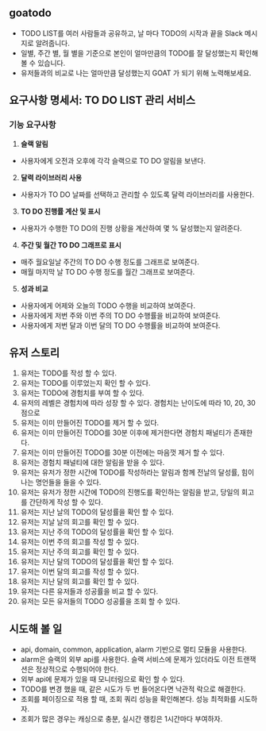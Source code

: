 ## goatodo

- TODO LIST를 여러 사람들과 공유하고, 날 마다 TODO의 시작과 끝을 Slack 메시지로 알려줍니다.
- 일별, 주간 별, 월 별을 기준으로 본인이 얼마만큼의 TODO를 잘 달성했는지 확인해 볼 수 있습니다.
- 유저들과의 비교로 나는 얼마만큼 달성했는지 GOAT 가 되기 위해 노력해보세요.


## 요구사항 명세서: TO DO LIST 관리 서비스
### 기능 요구사항
1. **슬랙 알림**
- 사용자에게 오전과 오후에 각각 슬랙으로 TO DO 알림을 보낸다.
2. **달력 라이브러리 사용**
- 사용자가 TO DO 날짜를 선택하고 관리할 수 있도록 달력 라이브러리를 사용한다.
3. **TO DO 진행률 계산 및 표시**
- 사용자가 수행한 TO DO의 진행 상황을 계산하여 몇 % 달성했는지 알려준다.
4. **주간 및 월간 TO DO 그래프로 표시**
- 매주 월요일날 주간의 TO DO 수행 정도를 그래프로 보여준다.
- 매월 마지막 날 TO DO 수행 정도를 월간 그래프로 보여준다. 
5. **성과 비교**
- 사용자에게 어제와 오늘의 TODO 수행을 비교하여 보여준다.
- 사용자에게 저번 주와 이번 주의 TO DO 수행률을 비교하여 보여준다.
- 사용자에게 저번 달과 이번 달의 TO DO 수행률을 비교하여 보여준다.

## 유저 스토리
1. 유저는 TODO를 작성 할 수 있다.
2. 유저는 TODO를 이루었는지 확인 할 수 있다.
3. 유저는 TODO에 경험치를 부여 할 수 있다.
4. 유저의 레벨은 경험치에 따라 성장 할 수 있다. 경험치는 난이도에 따라 10, 20, 30 점으로 
5. 유저는 이미 만들어진 TODO를 제거 할 수 있다.
6. 유저는 이미 만들어진 TODO를 30분 이후에 제거한다면 경험치 패널티가 존재한다.
7. 유저는 이미 만들어진 TODO를 30분 이전에는 마음껏 제거 할 수 있다.
8. 유저는 경험치 패널티에 대한 알림을 받을 수 있다.
9. 유저는 유저가 정한 시간에 TODO를 작성하라는 알림과 함께 전날의 달성률, 힘이 나는 명언들을 들을 수 있다.
10. 유저는 유저가 정한 시간에 TODO의 진행도를 확인하는 알림을 받고, 당일의 회고를 간단하게 작성 할 수 있다.
11. 유저는 지난 날의 TODO의 달성률을 확인 할 수 있다.
12. 유저는 지날 날의 회고를 확인 할 수 있다.
13. 유저는 지난 주의 TODO의 달성률을 확인 할 수 있다.
14. 유저는 이번 주의 회고를 작성 할 수 있다.
15. 유저는 지난 주의 회고를 확인 할 수 있다.
16. 유저는 지난 달의 TODO의 달성률을 확인 할 수 있다.
17. 유저는 이번 달의 회고를 작성 할 수 있다.
18. 유저는 지난 달의 회고를 확인 할 수 있다.
19. 유저는 다른 유저들과 성공률을 비교 할 수 있다.
20. 유저는 모든 유저들의 TODO 성공률을 조회 할 수 있다.

## 시도해 볼 일
- api, domain, common, application, alarm 기반으로 멀티 모듈을 사용한다.
- alarm은 슬랙의 외부 api를 사용한다. 슬랙 서비스에 문제가 있더라도 이전 트랜잭션은 정상적으로 수행되어야 한다.
- 외부 api에 문제가 있을 때 모니터링으로 확인 할 수 있다.
- TODO를 변경 했을 때, 같은 시도가 두 번 들어온다면 낙관적 락으로 해결한다.
- 조회를 페이징으로 적용 할 때, 조회 쿼리 성능을 확인해본다. 성능 최적화를 시도하자.
- 조회가 많은 경우는 캐싱으로 충분, 실시간 랭킹은 1시간마다 부여하자.
